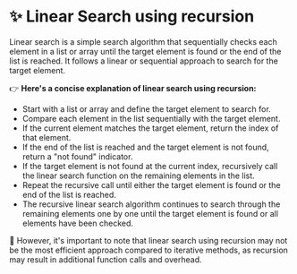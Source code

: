 # ✨ Linear Search using recursion

Linear search is a simple search algorithm that sequentially checks each element in a list or array until the target element is found or the end of the list is reached. It follows a linear or sequential approach to search for the target element.

 👉 <strong>Here's a concise explanation of linear search using recursion:</strong>

- Start with a list or array and define the target element to search for.
- Compare each element in the list sequentially with the target element.
- If the current element matches the target element, return the index of that element.
- If the end of the list is reached and the target element is not found, return a "not found" indicator.
- If the target element is not found at the current index, recursively call the linear search function on the remaining elements in the list.
- Repeat the recursive call until either the target element is found or the end of the list is reached.
- The recursive linear search algorithm continues to search through the remaining elements one by one until the target element is found or all elements have been checked.

💭 However, it's important to note that linear search using recursion may not be the most efficient approach compared to iterative methods, as recursion may result in additional function calls and overhead.
